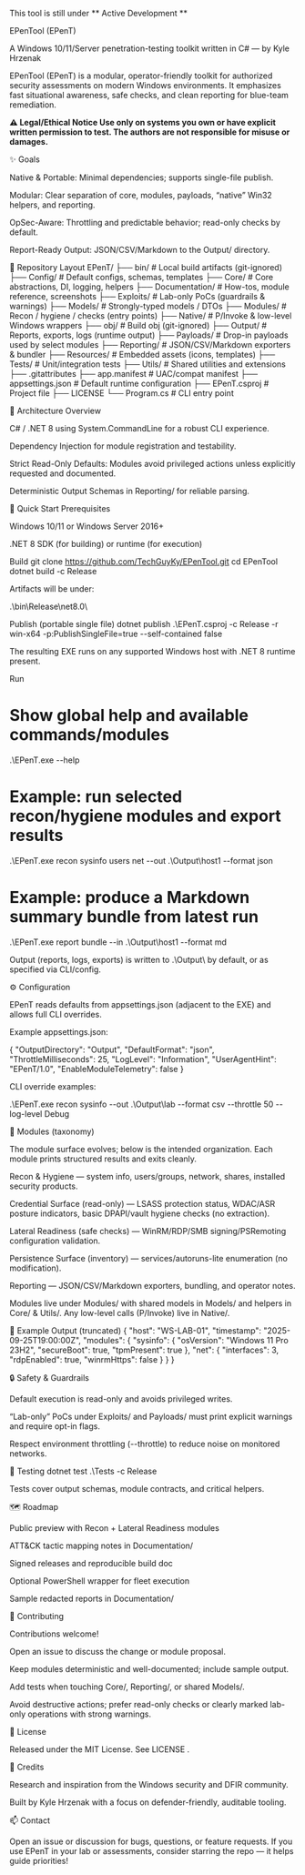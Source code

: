 This tool is still under ** Active Development **

EPenTool (EPenT)

A Windows 10/11/Server penetration-testing toolkit written in C# — by Kyle Hrzenak

EPenTool (EPenT) is a modular, operator-friendly toolkit for authorized security assessments on modern Windows environments. It emphasizes fast situational awareness, safe checks, and clean reporting for blue-team remediation.

**⚠️ Legal/Ethical Notice
Use only on systems you own or have explicit written permission to test. The authors are not responsible for misuse or damages.**

✨ Goals

Native & Portable: Minimal dependencies; supports single-file publish.

Modular: Clear separation of core, modules, payloads, “native” Win32 helpers, and reporting.

OpSec-Aware: Throttling and predictable behavior; read-only checks by default.

Report-Ready Output: JSON/CSV/Markdown to the Output/ directory.

📁 Repository Layout
EPenT/
├── bin/                # Local build artifacts (git-ignored)
├── Config/             # Default configs, schemas, templates
├── Core/               # Core abstractions, DI, logging, helpers
├── Documentation/      # How-tos, module reference, screenshots
├── Exploits/           # Lab-only PoCs (guardrails & warnings)
├── Models/             # Strongly-typed models / DTOs
├── Modules/            # Recon / hygiene / checks (entry points)
├── Native/             # P/Invoke & low-level Windows wrappers
├── obj/                # Build obj (git-ignored)
├── Output/             # Reports, exports, logs (runtime output)
├── Payloads/           # Drop-in payloads used by select modules
├── Reporting/          # JSON/CSV/Markdown exporters & bundler
├── Resources/          # Embedded assets (icons, templates)
├── Tests/              # Unit/integration tests
├── Utils/              # Shared utilities and extensions
├── .gitattributes
├── app.manifest        # UAC/compat manifest
├── appsettings.json    # Default runtime configuration
├── EPenT.csproj        # Project file
├── LICENSE
└── Program.cs          # CLI entry point

🧱 Architecture Overview

C# / .NET 8 using System.CommandLine for a robust CLI experience.

Dependency Injection for module registration and testability.

Strict Read-Only Defaults: Modules avoid privileged actions unless explicitly requested and documented.

Deterministic Output Schemas in Reporting/ for reliable parsing.

🚀 Quick Start
Prerequisites

Windows 10/11 or Windows Server 2016+

.NET 8 SDK (for building) or runtime (for execution)

Build
git clone https://github.com/TechGuyKy/EPenTool.git
cd EPenTool
dotnet build -c Release


Artifacts will be under:

.\bin\Release\net8.0\

Publish (portable single file)
dotnet publish .\EPenT.csproj -c Release -r win-x64 -p:PublishSingleFile=true --self-contained false


The resulting EXE runs on any supported Windows host with .NET 8 runtime present.

Run
# Show global help and available commands/modules
.\EPenT.exe --help

# Example: run selected recon/hygiene modules and export results
.\EPenT.exe recon sysinfo users net --out .\Output\host1 --format json

# Example: produce a Markdown summary bundle from latest run
.\EPenT.exe report bundle --in .\Output\host1 --format md


Output (reports, logs, exports) is written to .\Output\ by default, or as specified via CLI/config.

⚙️ Configuration

EPenT reads defaults from appsettings.json (adjacent to the EXE) and allows full CLI overrides.

Example appsettings.json:

{
  "OutputDirectory": "Output",
  "DefaultFormat": "json",
  "ThrottleMilliseconds": 25,
  "LogLevel": "Information",
  "UserAgentHint": "EPenT/1.0",
  "EnableModuleTelemetry": false
}


CLI override examples:

.\EPenT.exe recon sysinfo --out .\Output\lab --format csv --throttle 50 --log-level Debug

🧩 Modules (taxonomy)

The module surface evolves; below is the intended organization. Each module prints structured results and exits cleanly.

Recon & Hygiene — system info, users/groups, network, shares, installed security products.

Credential Surface (read-only) — LSASS protection status, WDAC/ASR posture indicators, basic DPAPI/vault hygiene checks (no extraction).

Lateral Readiness (safe checks) — WinRM/RDP/SMB signing/PSRemoting configuration validation.

Persistence Surface (inventory) — services/autoruns-lite enumeration (no modification).

Reporting — JSON/CSV/Markdown exporters, bundling, and operator notes.

Modules live under Modules/ with shared models in Models/ and helpers in Core/ & Utils/. Any low-level calls (P/Invoke) live in Native/.

📝 Example Output (truncated)
{
  "host": "WS-LAB-01",
  "timestamp": "2025-09-25T19:00:00Z",
  "modules": {
    "sysinfo": {
      "osVersion": "Windows 11 Pro 23H2",
      "secureBoot": true,
      "tpmPresent": true
    },
    "net": {
      "interfaces": 3,
      "rdpEnabled": true,
      "winrmHttps": false
    }
  }
}

🔒 Safety & Guardrails

Default execution is read-only and avoids privileged writes.

“Lab-only” PoCs under Exploits/ and Payloads/ must print explicit warnings and require opt-in flags.

Respect environment throttling (--throttle) to reduce noise on monitored networks.

🧪 Testing
dotnet test .\Tests -c Release


Tests cover output schemas, module contracts, and critical helpers.

🗺️ Roadmap

 Public preview with Recon + Lateral Readiness modules

 ATT&CK tactic mapping notes in Documentation/

 Signed releases and reproducible build doc

 Optional PowerShell wrapper for fleet execution

 Sample redacted reports in Documentation/

🤝 Contributing

Contributions welcome!

Open an issue to discuss the change or module proposal.

Keep modules deterministic and well-documented; include sample output.

Add tests when touching Core/, Reporting/, or shared Models/.

Avoid destructive actions; prefer read-only checks or clearly marked lab-only operations with strong warnings.

📄 License

Released under the MIT License. See LICENSE
.

🙌 Credits

Research and inspiration from the Windows security and DFIR community.

Built by Kyle Hrzenak with a focus on defender-friendly, auditable tooling.

📫 Contact

Open an issue or discussion for bugs, questions, or feature requests.
If you use EPenT in your lab or assessments, consider starring the repo — it helps guide priorities!
